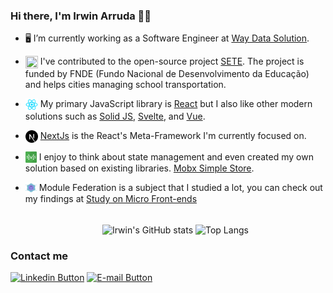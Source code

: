 ### Hi there, I'm Irwin Arruda 🧑‍💻

- 🖥 I’m currently working as a Software Engineer at [Way Data Solution](https://waydatasolution.com.br/ "Way Data's home page").
- <img valign="top" width="20px" height="20px" src="./sete-logo.ico" /> I've contributed to the open-source project [SETE](https://github.com/marcosroriz/sete-web "SETE's github page"). The project is funded by FNDE (Fundo Nacional de Desenvolvimento da Educação) and helps cities managing school transportation.
- <img align="top" width="20px" height="20px" src="./react-logo.svg" /> My primary JavaScript library is [React](https://reactjs.org/ 'Reactjs Home page') but I also like other modern solutions such as [Solid JS](https://www.solidjs.com/), [Svelte](https://svelte.dev/), and [Vue](https://vuejs.org/).
- <img align="top" width="20px" height="20px" src="./next-logo.svg" /> [NextJs](https://nextjs.org/ 'NextJs Home page') is the React's Meta-Framework I'm currently focused on.
- <img align="top" width="18px" height="18px" src="./mss-logo.svg" /> I enjoy to think about state management and even created my own solution based on existing libraries. [Mobx Simple Store](https://github.com/irwinarruda/mobx-simple-store).
- <img align="top" width="18px" height="18px" src="./federation-logo.png" /> Module Federation is a subject that I studied a lot, you can check out my findings at [Study on Micro Front-ends](https://github.com/irwinarruda/study-on-micro-frontends)

  <br/>
  <div align="center">
    <img align="center" height="165px" src="https://github-readme-stats.vercel.app/api?username=irwinarruda&show_icons=true&theme=dracula" alt="Irwin's GitHub stats" />
    <img align="center" src="https://github-readme-stats.vercel.app/api/top-langs/?username=irwinarruda&layout=compact&theme=dracula" alt="Top Langs" />
  </div>

### Contact me

<a href="https://www.linkedin.com/in/irwin-arruda/" target="_blank"><img src="https://img.shields.io/badge/LinkedIn-0077B5?style=for-the-badge&logo=linkedin&logoColor=white" alt="Linkedin Button" /></a>
<a href="mailto:arruda.irwin@gmail.com" target="_blank"><img src="https://img.shields.io/badge/Mail-D14836?style=for-the-badge&logo=gmail&logoColor=white" alt="E-mail Button" /></a>
